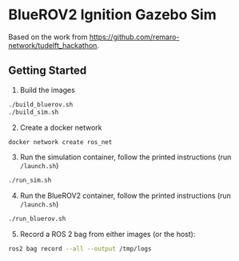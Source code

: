 # BlueROV2 Ignition Gazebo Sim

Based on the work from https://github.com/remaro-network/tudelft_hackathon.

## Getting Started

1. Build the images
  ```bash
  ./build_bluerov.sh
  ./build_sim.sh
  ```
2. Create a docker network
  ```bash
  docker network create ros_net
  ```
3. Run the simulation container, follow the printed instructions (run `/launch.sh`)
  ```bash
  ./run_sim.sh
  ```
4. Run the BlueROV2 container, follow the printed instructions (run `/launch.sh`)
  ```bash
  ./run_bluerov.sh
  ```
5. Record a ROS 2 bag from either images (or the host):
  ```bash
  ros2 bag record --all --output /tmp/logs
  ```
